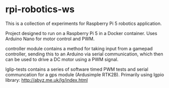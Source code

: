 # rpi-robotics-ws

This is a collection of experiments for Raspberry Pi 5 robotics application.

Project designed to run on a Raspberry Pi 5 in a Docker container. Uses Arduino Nano for motor control and PWM.

controller module contains a method for taking input from a gamepad controller, sending this to an Arduino via serial communication, which then can be used to drive a DC motor using a PWM signal.

lglip-tests contains a series of software timed PWM tests and serial communcation for a gps module (Ardusimple RTK2B).
Primarily using lgpio library: http://abyz.me.uk/lg/index.html
